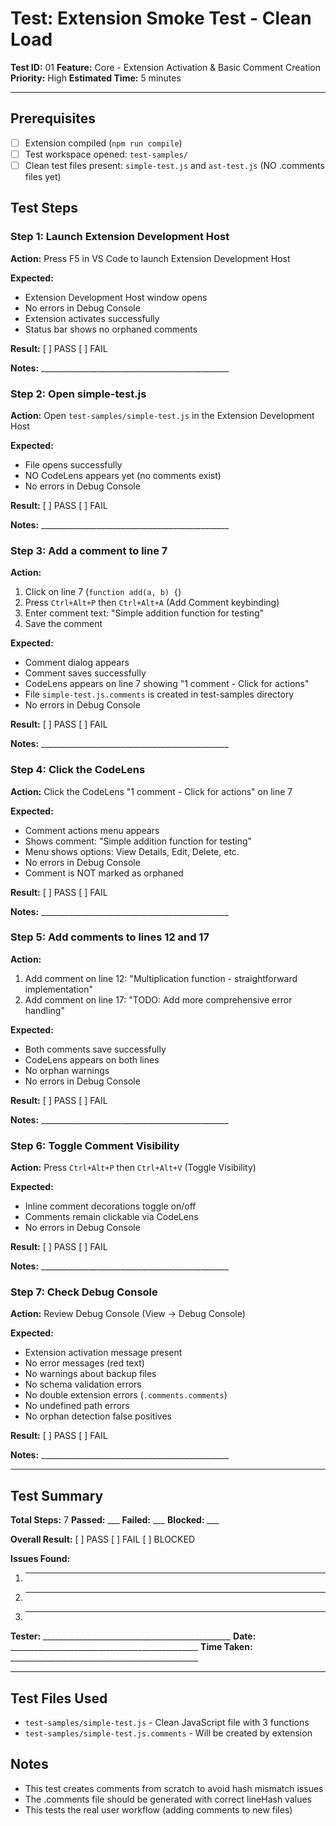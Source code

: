 # Test: Extension Smoke Test - Clean Load

**Test ID:** 01
**Feature:** Core - Extension Activation & Basic Comment Creation
**Priority:** High
**Estimated Time:** 5 minutes

---

## Prerequisites
- [ ] Extension compiled (`npm run compile`)
- [ ] Test workspace opened: `test-samples/`
- [ ] Clean test files present: `simple-test.js` and `ast-test.js` (NO .comments files yet)

## Test Steps

### Step 1: Launch Extension Development Host
**Action:** Press F5 in VS Code to launch Extension Development Host

**Expected:**
- Extension Development Host window opens
- No errors in Debug Console
- Extension activates successfully
- Status bar shows no orphaned comments

**Result:** [ ] PASS [ ] FAIL

**Notes:** _______________________________________________


### Step 2: Open simple-test.js
**Action:** Open `test-samples/simple-test.js` in the Extension Development Host

**Expected:**
- File opens successfully
- NO CodeLens appears yet (no comments exist)
- No errors in Debug Console

**Result:** [ ] PASS [ ] FAIL

**Notes:** _______________________________________________


### Step 3: Add a comment to line 7
**Action:**
1. Click on line 7 (`function add(a, b) {`)
2. Press `Ctrl+Alt+P` then `Ctrl+Alt+A` (Add Comment keybinding)
3. Enter comment text: "Simple addition function for testing"
4. Save the comment

**Expected:**
- Comment dialog appears
- Comment saves successfully
- CodeLens appears on line 7 showing "1 comment - Click for actions"
- File `simple-test.js.comments` is created in test-samples directory
- No errors in Debug Console

**Result:** [ ] PASS [ ] FAIL

**Notes:** _______________________________________________


### Step 4: Click the CodeLens
**Action:** Click the CodeLens "1 comment - Click for actions" on line 7

**Expected:**
- Comment actions menu appears
- Shows comment: "Simple addition function for testing"
- Menu shows options: View Details, Edit, Delete, etc.
- No errors in Debug Console
- Comment is NOT marked as orphaned

**Result:** [ ] PASS [ ] FAIL

**Notes:** _______________________________________________


### Step 5: Add comments to lines 12 and 17
**Action:**
1. Add comment on line 12: "Multiplication function - straightforward implementation"
2. Add comment on line 17: "TODO: Add more comprehensive error handling"

**Expected:**
- Both comments save successfully
- CodeLens appears on both lines
- No orphan warnings
- No errors in Debug Console

**Result:** [ ] PASS [ ] FAIL

**Notes:** _______________________________________________


### Step 6: Toggle Comment Visibility
**Action:** Press `Ctrl+Alt+P` then `Ctrl+Alt+V` (Toggle Visibility)

**Expected:**
- Inline comment decorations toggle on/off
- Comments remain clickable via CodeLens
- No errors in Debug Console

**Result:** [ ] PASS [ ] FAIL

**Notes:** _______________________________________________


### Step 7: Check Debug Console
**Action:** Review Debug Console (View → Debug Console)

**Expected:**
- Extension activation message present
- No error messages (red text)
- No warnings about backup files
- No schema validation errors
- No double extension errors (`.comments.comments`)
- No undefined path errors
- No orphan detection false positives

**Result:** [ ] PASS [ ] FAIL

**Notes:** _______________________________________________

---

## Test Summary

**Total Steps:** 7
**Passed:** ___
**Failed:** ___
**Blocked:** ___

**Overall Result:** [ ] PASS [ ] FAIL [ ] BLOCKED

**Issues Found:**
1. _______________________________________________
2. _______________________________________________
3. _______________________________________________

**Tester:** _______________________________________________
**Date:** _______________________________________________
**Time Taken:** _______________________________________________

---

## Test Files Used

- `test-samples/simple-test.js` - Clean JavaScript file with 3 functions
- `test-samples/simple-test.js.comments` - Will be created by extension

## Notes

- This test creates comments from scratch to avoid hash mismatch issues
- The .comments file should be generated with correct lineHash values
- This tests the real user workflow (adding comments to new files)
